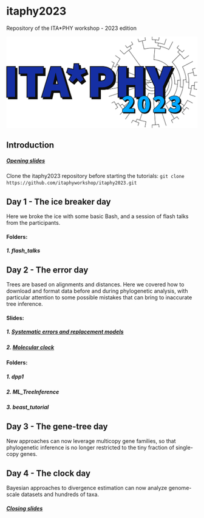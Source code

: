 # itaphy2023
Repository of the ITA*PHY workshop - 2023 edition

[<img src="./images/itaphylogo.svg">](https://sites.google.com/view/itaphylogeneticsworkshop)

## Introduction
##### [Opening slides](https://drive.google.com/file/d/1w40u4ufSD28muhuL3kQuiKZXnZaN9bsc/view?usp=sharing)

Clone the itaphy2023 repository before starting the tutorials: ```git clone https://github.com/itaphyworkshop/itaphy2023.git```

## Day 1 - The ice breaker day
Here we broke the ice with some basic Bash, and a session of flash talks from the participants.
#### Folders:
##### 1. flash_talks

## Day 2 - The error day
Trees are based on alignments and distances. Here we covered how to download and format data before and during phylogenetic analysis, with particular attention to some possible mistakes that can bring to inaccurate tree inference.
#### Slides:
##### 1. [Systematic errors and replacement models](https://docs.google.com/presentation/d/1bEE0KxEskEpKIC7e_fwgB6Q3R_GdNRnO/edit?usp=sharing&ouid=113307526437925014307&rtpof=true&sd=true)
##### 2. [Molecular clock](https://docs.google.com/presentation/d/1uyWt-keqObQWrDMqtPiWkNEL_-8IjFrh/edit?usp=sharing&ouid=113307526437925014307&rtpof=true&sd=true)
#### Folders:
##### 1. dpp1
##### 2. ML_TreeInference
##### 3. beast_tutorial

## Day 3 - The gene-tree day
New approaches can now leverage multicopy gene families, so that phylogenetic inference is no longer restricted to the tiny fraction of single-copy genes.

## Day 4 - The clock day
Bayesian approaches to divergence estimation can now analyze genome-scale datasets and hundreds of taxa.
##### [Closing slides](https://drive.google.com/file/d/15YXyCS9SX75pvDoYArHlVKLIyqjONsaa/view?usp=sharing)

